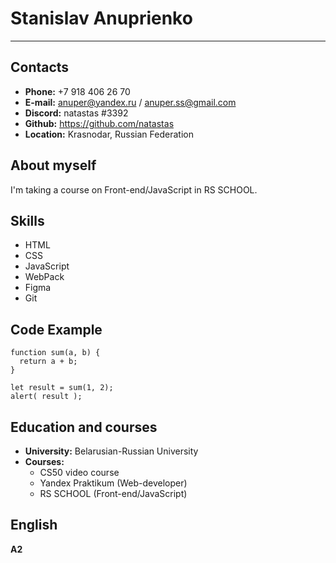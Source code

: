 # Stanislav Anuprienko 
***
## Contacts

* __Phone:__ +7 918 406 26 70
* __E-mail:__ anuper@yandex.ru / anuper.ss@gmail.com
* __Discord:__ natastas #3392
* __Github:__ https://github.com/natastas
* __Location:__ Krasnodar, Russian Federation
## About myself

I'm taking a course on Front-end/JavaScript in RS SCHOOL. 
## Skills

* HTML
* CSS
* JavaScript
* WebPack
* Figma
* Git
## Code Example

```
function sum(a, b) {
  return a + b;
}

let result = sum(1, 2);
alert( result ); 
```
## Education and courses
* __University:__ Belarusian-Russian University
* __Courses:__ 
    - CS50 video course
    - Yandex Praktikum  (Web-developer)
    - RS SCHOOL (Front-end/JavaScript)
## English

__A2__